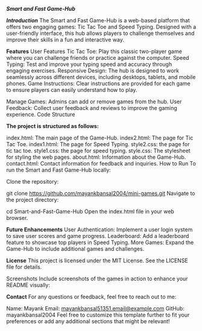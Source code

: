 ***Smart and Fast Game-Hub***

***Introduction***
The Smart and Fast Game-Hub is a web-based platform that offers two engaging games: Tic Tac Toe and Speed Typing. Designed with a user-friendly interface, this hub allows players to challenge themselves and improve their skills in a fun and interactive way.

**Features**
User Features
Tic Tac Toe: Play this classic two-player game where you can challenge friends or practice against the computer.
Speed Typing: Test and improve your typing speed and accuracy through engaging exercises.
Responsive Design: The hub is designed to work seamlessly across different devices, including desktops, tablets, and mobile phones.
Game Instructions: Clear instructions are provided for each game to ensure players can easily understand how to play.

Manage Games: Admins can add or remove games from the hub.
User Feedback: Collect user feedback and reviews to improve the gaming experience.
Code Structure

**The project is structured as follows:**

index.html: The main page of the Game-Hub.
index2.html: The page for Tic Tac Toe.
index1.html: The page for Speed Typing.
style2.css: the page for tic tac toe.
style1.css: the page for speed typing.
style.css: The stylesheet for styling the web pages.
about.html: Information about the Game-Hub.
contact.html: Contact information for feedback and inquiries.
How to Run
To run the Smart and Fast Game-Hub locally:

Clone the repository:


git clone https://github.com/mayankbansal2004/mini-games.git
Navigate to the project directory:


cd Smart-and-Fast-Game-Hub
Open the index.html file in your web browser.

**Future Enhancements**
User Authentication: Implement a user login system to save user scores and game progress.
Leaderboard: Add a leaderboard feature to showcase top players in Speed Typing.
More Games: Expand the Game-Hub to include additional games and challenges.

**License**
This project is licensed under the MIT License. See the LICENSE file for details.

Screenshots
Include screenshots of the games in action to enhance your README visually:



**Contact**
For any questions or feedback, feel free to reach out to me:

Name: Mayank
Email: mayankbansal51351.email@example.com
GitHub: mayankbansal2004
Feel free to customize this template further to fit your preferences or add any additional sections that might be relevant!
